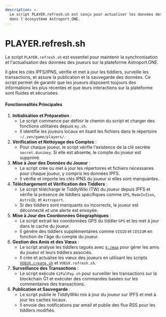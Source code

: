 ```yaml
---
description: >-
  Le script PLAYER.refresh.sh est conçu pour actualiser les données des joueurs
  dans l'écosystème Astroport.ONE.
---
```


# PLAYER.refresh.sh

Le script `PLAYER.refresh.sh` est essentiel pour maintenir la synchronisation et l'actualisation des données des joueurs sur la plateforme Astroport.ONE.&#x20;

Il gère les clés IPFS/IPNS, vérifie et met à jour les tiddlers, surveille les transactions, et assure la publication et la sauvegarde des données. Ce script permet de garantir que les joueurs disposent toujours des informations les plus récentes et que leurs interactions sur la plateforme sont fluides et sécurisées.

#### Fonctionnalités Principales

1. **Initialisation et Préparation** :
   * Le script commence par définir le chemin du script et charger des fonctions utilitaires depuis `my.sh`.
   * Il identifie les joueurs locaux en lisant les fichiers dans le répertoire `~/.zen/game/players/`.
2. **Vérification et Nettoyage des Comptes** :
   * Pour chaque joueur, le script vérifie l'existence de la clé secrète `secret.dunikey`. Si elle est absente, le compte du joueur est supprimé.
3. **Mise à Jour des Données du Joueur** :
   * Le script crée ou met à jour les répertoires et fichiers nécessaires pour chaque joueur, y compris les données IPFS.
   * Il vérifie et importe les clés IPNS du joueur si elles sont manquantes.
4. **Téléchargement et Vérification des Tiddlers** :
   * Le script télécharge le TiddlyWiki (TW) du joueur depuis IPFS et vérifie la présence de tiddlers spécifiques comme `GPS`, `MadeInZion`, `AstroID`, et `Astroport`.
   * Si des tiddlers sont manquants ou incorrects, le joueur est déconnecté et une alerte est envoyée.
5. **Mise à Jour des Coordonnées Géographiques** :
   * Le script extrait les coordonnées GPS du tiddler `GPS` et les met à jour dans le cache du joueur.
   * Il génère des tiddlers supplémentaires comme `VISIO` et `CESIUM` en fonction de l'âge du compte du joueur.
6. **Gestion des Amis et des Vœux** :
   * Le script analyse les tiddlers tagués avec [`$:/moa`](usd-moa.md) pour gérer les amis du joueur et leurs tiddlers associés.
   * Il crée et actualise les vœux des joueurs en utilisant les scripts [`VOEUX.create.sh`](../voeux.create.sh/) et `VOEUX.refresh.sh`.
7. **Surveillance des Transactions** :
   * Le script exécute `G1PalPay.sh` pour surveiller les transactions sur la blockchain Ğ1 et exécuter des commandes basées sur les commentaires des transactions.
8. **Publication et Sauvegarde** :
   * Le script publie le TiddlyWiki mis à jour du joueur sur IPFS et met à jour les caches locaux.
   * Il envoie des notifications par email et publie des flux RSS pour les tiddlers modifiés.

